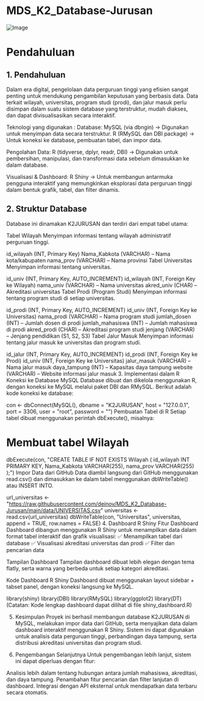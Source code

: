 # MDS_K2_Database-Jurusan
![Image](https://github.com/user-attachments/assets/4586966d-c39b-49b7-b5f1-faca06320033)

# Pendahuluan 
## 1. Pendahuluan
Dalam era digital, pengelolaan data perguruan tinggi yang efisien sangat penting untuk mendukung pengambilan keputusan yang berbasis data. Data terkait wilayah, universitas, program studi (prodi), dan jalur masuk perlu disimpan dalam suatu sistem database yang terstruktur, mudah diakses, dan dapat divisualisasikan secara interaktif.

Teknologi yang digunakan : 
Database: MySQL (via dbngin) → Digunakan untuk menyimpan data secara terstruktur. 
R (RMySQL dan DBI package) → Untuk koneksi ke database, pembuatan tabel, dan impor data.

Pengolahan Data: 
R (tidyverse, dplyr, readr, DBI) → Digunakan untuk pembersihan, manipulasi, dan transformasi data sebelum dimasukkan ke dalam database.

Visualisasi & Dashboard: R Shiny → Untuk membangun antarmuka pengguna interaktif yang memungkinkan eksplorasi data perguruan tinggi dalam bentuk grafik, tabel, dan filter dinamis.

## 2. Struktur Database
Database ini dinamakan K2JURUSAN dan terdiri dari empat tabel utama:

Tabel Wilayah
Menyimpan informasi tentang wilayah administratif perguruan tinggi.

id_wilayah (INT, Primary Key)
Nama_Kabkota (VARCHAR) – Nama kota/kabupaten
nama_prov (VARCHAR) – Nama provinsi
Tabel Universitas
Menyimpan informasi tentang universitas.

id_univ (INT, Primary Key, AUTO_INCREMENT)
id_wilayah (INT, Foreign Key ke Wilayah)
nama_univ (VARCHAR) – Nama universitas
akred_univ (CHAR) – Akreditasi universitas
Tabel Prodi (Program Studi)
Menyimpan informasi tentang program studi di setiap universitas.

id_prodi (INT, Primary Key, AUTO_INCREMENT)
id_univ (INT, Foreign Key ke Universitas)
nama_prodi (VARCHAR) – Nama program studi
jumlah_dosen (INT) – Jumlah dosen di prodi
jumlah_mahasiswa (INT) – Jumlah mahasiswa di prodi
akred_prodi (CHAR) – Akreditasi program studi
jenjang (VARCHAR) – Jenjang pendidikan (S1, S2, S3)
Tabel Jalur Masuk
Menyimpan informasi tentang jalur masuk ke universitas dan program studi.

id_jalur (INT, Primary Key, AUTO_INCREMENT)
id_prodi (INT, Foreign Key ke Prodi)
id_univ (INT, Foreign Key ke Universitas)
jalur_masuk (VARCHAR) – Nama jalur masuk
daya_tampung (INT) – Kapasitas daya tampung
website (VARCHAR) – Website informasi jalur masuk
3. Implementasi dalam R
Koneksi ke Database MySQL
Database dibuat dan dikelola menggunakan R, dengan koneksi ke MySQL melalui paket DBI dan RMySQL. Berikut adalah kode koneksi ke database:

con <- dbConnect(MySQL(),
                 dbname = "K2JURUSAN",
                 host = "127.0.0.1",
                 port = 3306,
                 user = "root",
                 password = "")
Pembuatan Tabel di R
Setiap tabel dibuat menggunakan perintah dbExecute(), misalnya:

# Membuat tabel Wilayah
dbExecute(con, "CREATE TABLE IF NOT EXISTS Wilayah (
    id_wilayah INT PRIMARY KEY,
    Nama_Kabkota VARCHAR(255),
    nama_prov VARCHAR(255)
);")
Impor Data dari GitHub
Data diambil langsung dari GitHub menggunakan read.csv() dan dimasukkan ke dalam tabel menggunakan dbWriteTable() atau INSERT INTO.

url_universitas <- "https://raw.githubusercontent.com/deinov/MDS_K2_Database-Jurusan/main/data/UNIVERSITAS.csv"
universitas <- read.csv(url_universitas)
dbWriteTable(con, "Universitas", universitas, append = TRUE, row.names = FALSE)
4. Dashboard R Shiny
Fitur Dashboard
Dashboard dibangun menggunakan R Shiny untuk menampilkan data dalam format tabel interaktif dan grafik visualisasi: ✅ Menampilkan tabel dari database ✅ Visualisasi akreditasi universitas dan prodi ✅ Filter dan pencarian data

Tampilan Dashboard
Tampilan dashboard dibuat lebih elegan dengan tema flatly, serta warna yang berbeda untuk setiap kategori akreditasi.

Kode Dashboard R Shiny
Dashboard dibuat menggunakan layout sidebar + tabset panel, dengan koneksi langsung ke MySQL.

library(shiny)
library(DBI)
library(RMySQL)
library(ggplot2)
library(DT)
(Catatan: Kode lengkap dashboard dapat dilihat di file shiny_dashboard.R)

5. Kesimpulan
Proyek ini berhasil membangun database K2JURUSAN di MySQL, melakukan impor data dari GitHub, serta menyajikan data dalam dashboard interaktif menggunakan R Shiny. Sistem ini dapat digunakan untuk analisis data perguruan tinggi, perbandingan daya tampung, serta distribusi akreditasi universitas dan program studi.

6. Pengembangan Selanjutnya
Untuk pengembangan lebih lanjut, sistem ini dapat diperluas dengan fitur:

Analisis lebih dalam tentang hubungan antara jumlah mahasiswa, akreditasi, dan daya tampung.
Penambahan fitur pencarian dan filter lanjutan di dashboard.
Integrasi dengan API eksternal untuk mendapatkan data terbaru secara otomatis.
